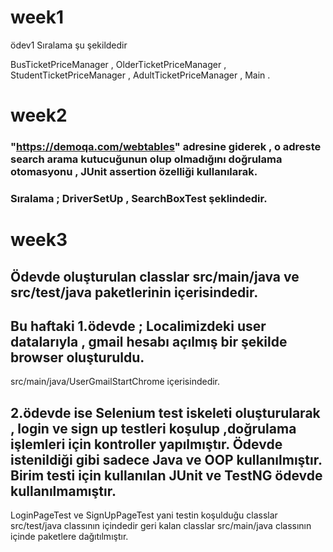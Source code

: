 # week1
ödev1
Sıralama şu şekildedir 

BusTicketPriceManager ,
OlderTicketPriceManager ,
StudentTicketPriceManager ,
AdultTicketPriceManager ,
Main .

# week2

### "https://demoqa.com/webtables" adresine giderek , o adreste search arama kutucuğunun olup olmadığını doğrulama otomasyonu , JUnit assertion özelliği kullanılarak.

### Sıralama ; DriverSetUp , SearchBoxTest şeklindedir.

# week3

## Ödevde oluşturulan classlar src/main/java ve src/test/java paketlerinin içerisindedir.

## Bu haftaki 1.ödevde ; Localimizdeki user datalarıyla , gmail hesabı açılmış bir şekilde browser oluşturuldu. 
src/main/java/UserGmailStartChrome içerisindedir.
## 2.ödevde ise Selenium test iskeleti oluşturularak , login ve sign up testleri koşulup ,doğrulama işlemleri için kontroller yapılmıştır. Ödevde istenildiği gibi sadece Java ve OOP kullanılmıştır. Birim testi için kullanılan JUnit ve TestNG ödevde kullanılmamıştır.
LoginPageTest ve SignUpPageTest yani testin koşulduğu classlar src/test/java classının içindedir geri kalan classlar src/main/java classının içinde paketlere dağıtılmıştır.
